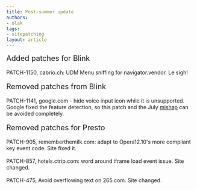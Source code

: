 ```yaml
---
title: Post-summer update
authors:
- olak
tags:
- sitepatching
layout: article
---
```

<span style="font-size: 140%">Added patches for Blink</span><br/><br/>PATCH-1150, cabrio.ch: UDM Menu sniffing for navigator.vendor. Le sigh!<br/><br/><span style="font-size: 140%">Removed patches from Blink</span><br/><br/>PATCH-1141, google.com - hide voice input icon while it is unsupported. Google fixed the feature detection, so this patch and the July <a href="http://my.opera.com/sitepatching/blog/show.dml/67831402#comment110389762" target="_blank">mishap</a> can be avoided completely.<br/><br/><span style="font-size: 140%">Removed patches for Presto</span><br/><br/>PATCH-905, rememberthemilk.com: adapt to Opera12.10&#39;s more compliant key event code. Site fixed it.<br/><br/>PATCH-857, hotels.ctrip.com: word around iframe load event issue. Site changed.<br/><br/>PATCH-475, Avoid overflowing text on 265.com. Site changed.
